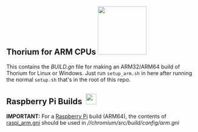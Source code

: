 ## Thorium for ARM CPUs <img src="https://github.com/Alex313031/Thorium/blob/main/logos/STAGING/arm_logo.png" width="128">
This contains the *BUILD.gn* file for making an ARM32/ARM64 build of Thorium for Linux or Windows. Just run `setup_arm.sh` in here after running the normal `setup.sh` that's in the root of this repo.

## Raspberry Pi Builds &nbsp;<img src="https://github.com/Alex313031/Thorium/blob/main/logos/STAGING/Raspberry_Pi_Logo.svg" width="28">
__IMPORTANT:__ For a [Raspberry Pi](https://www.raspberrypi.org/) build (ARM64), the contents of [raspi_arm.gni](https://raw.githubusercontent.com/Alex313031/Thorium-Special/main/raspi_arm.gni) should be used in *//chromium/src/build/config/arm.gni*
